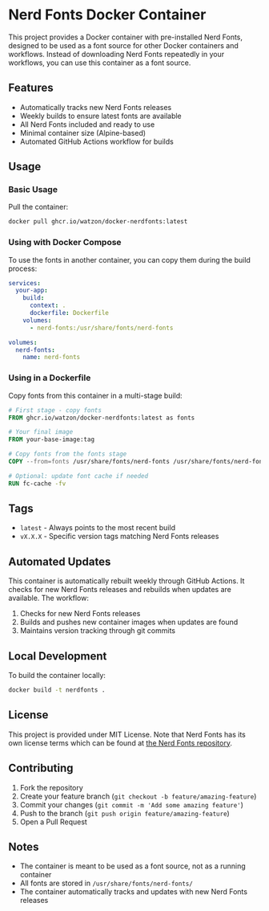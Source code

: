 # Nerd Fonts Docker Container

This project provides a Docker container with pre-installed Nerd Fonts, designed to be used as a font source for other Docker containers and workflows. Instead of downloading Nerd Fonts repeatedly in your workflows, you can use this container as a font source.

## Features

- Automatically tracks new Nerd Fonts releases
- Weekly builds to ensure latest fonts are available
- All Nerd Fonts included and ready to use
- Minimal container size (Alpine-based)
- Automated GitHub Actions workflow for builds

## Usage

### Basic Usage

Pull the container:

```bash
docker pull ghcr.io/watzon/docker-nerdfonts:latest
```

### Using with Docker Compose

To use the fonts in another container, you can copy them during the build process:

```yaml
services:
  your-app:
    build:
      context: .
      dockerfile: Dockerfile
    volumes:
      - nerd-fonts:/usr/share/fonts/nerd-fonts

volumes:
  nerd-fonts:
    name: nerd-fonts
```

### Using in a Dockerfile

Copy fonts from this container in a multi-stage build:

```dockerfile
# First stage - copy fonts
FROM ghcr.io/watzon/docker-nerdfonts:latest as fonts

# Your final image
FROM your-base-image:tag

# Copy fonts from the fonts stage
COPY --from=fonts /usr/share/fonts/nerd-fonts /usr/share/fonts/nerd-fonts

# Optional: update font cache if needed
RUN fc-cache -fv
```

## Tags

- `latest` - Always points to the most recent build
- `vX.X.X` - Specific version tags matching Nerd Fonts releases

## Automated Updates

This container is automatically rebuilt weekly through GitHub Actions. It checks for new Nerd Fonts releases and rebuilds when updates are available. The workflow:

1. Checks for new Nerd Fonts releases
2. Builds and pushes new container images when updates are found
3. Maintains version tracking through git commits

## Local Development

To build the container locally:

```bash
docker build -t nerdfonts .
```

## License

This project is provided under MIT License. Note that Nerd Fonts has its own license terms which can be found at [the Nerd Fonts repository](https://github.com/ryanoasis/nerd-fonts).

## Contributing

1. Fork the repository
2. Create your feature branch (`git checkout -b feature/amazing-feature`)
3. Commit your changes (`git commit -m 'Add some amazing feature'`)
4. Push to the branch (`git push origin feature/amazing-feature`)
5. Open a Pull Request

## Notes

- The container is meant to be used as a font source, not as a running container
- All fonts are stored in `/usr/share/fonts/nerd-fonts/`
- The container automatically tracks and updates with new Nerd Fonts releases 